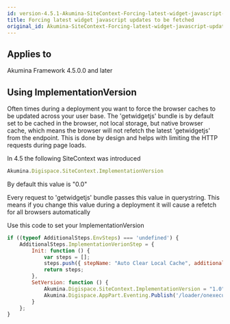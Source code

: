 ```yaml
---
id: version-4.5.1-Akumina-SiteContext-Forcing-latest-widget-javascript-updates-to-be-fetched
title: Forcing latest widget javascript updates to be fetched
original_id: Akumina-SiteContext-Forcing-latest-widget-javascript-updates-to-be-fetched
---
```


## Applies to
Akumina Framework 4.5.0.0 and later

## Using ImplementationVersion

Often times during a deployment you want to force the browser caches to be updated across your user base.  The 'getwidgetjs' bundle is by default set to be cached in the browser, not local storage, but native browser cache, which means the browser will not refetch the latest 'getwidgetjs' from the endpoint.  This is done by design and helps with limiting the HTTP requests during page loads. 

In 4.5 the following SiteContext was introduced

```js
Akumina.Digispace.SiteContext.ImplementationVersion
```

By default this value is "0.0"

Every request to 'getwidgetjs' bundle passes this value in querystring.  This means if you change this value during a deployment it will cause a refetch for all browsers automatically

Use this code to set your ImplementationVersion

```js
if ((typeof AdditionalSteps.EnvSteps) === 'undefined') {
    AdditionalSteps.ImplementationVerionStep = {
        Init: function () {
            var steps = [];
            steps.push({ stepName: "Auto Clear Local Cache", additionalSteps: [{ name: "Custom Implementation Version", callback: AdditionalSteps.ImplementationVerionStep.SetVersion }] });
            return steps;
        },
        SetVersion: function () {
            Akumina.Digispace.SiteContext.ImplementationVersion = "1.0";
            Akumina.Digispace.AppPart.Eventing.Publish('/loader/onexecuted/');
        }
    };
}
```






